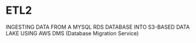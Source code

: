 # ETL2
INGESTING DATA FROM A MYSQL RDS DATABASE INTO S3-BASED DATA LAKE USING AWS DMS (Database Migration Service)
